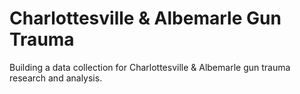 # Charlottesville & Albemarle Gun Trauma 

Building a data collection for Charlottesville & Albemarle gun trauma research and analysis. 

